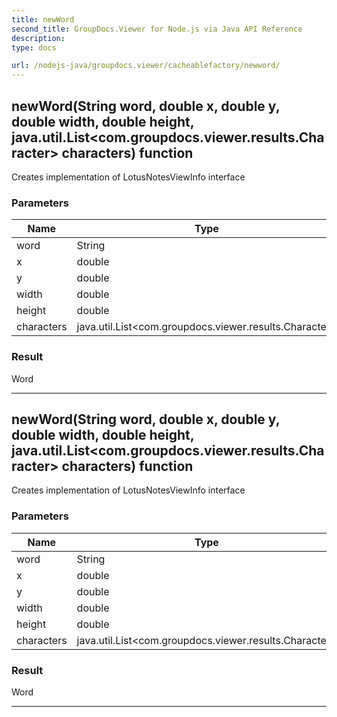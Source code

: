 ```yaml
---
title: newWord
second_title: GroupDocs.Viewer for Node.js via Java API Reference
description: 
type: docs

url: /nodejs-java/groupdocs.viewer/cacheablefactory/newword/
---
```


## newWord(String word, double x, double y, double width, double height, java.util.List<com.groupdocs.viewer.results.Character> characters)  function
Creates implementation of LotusNotesViewInfo interface

### Parameters

| Name | Type | Description |
| --- | --- | --- |
| word | String | the word |
| x | double | x |
| y | double | y |
| width | double | width |
| height | double | height |
| characters | java.util.List<com.groupdocs.viewer.results.Character> | characters |

### Result
Word


---


## newWord(String word, double x, double y, double width, double height, java.util.List<com.groupdocs.viewer.results.Character> characters)  function
Creates implementation of LotusNotesViewInfo interface

### Parameters

| Name | Type | Description |
| --- | --- | --- |
| word | String | the word |
| x | double | x |
| y | double | y |
| width | double | width |
| height | double | height |
| characters | java.util.List<com.groupdocs.viewer.results.Character> | characters |

### Result
Word


---


